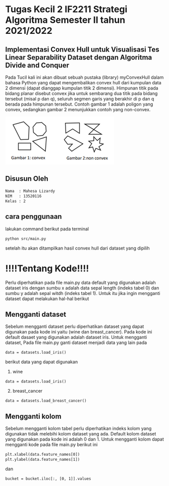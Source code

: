 # Tugas Kecil 2 IF2211 Strategi Algoritma Semester II tahun 2021/2022

## Implementasi Convex Hull untuk Visualisasi Tes Linear Separability Dataset dengan Algoritma Divide and Conquer

Pada Tucil kali ini akan dibuat sebuah pustaka (library) myConvexHull dalam bahasa Python yang dapat mengembalikan convex hull dari kumpulan data 2 dimensi (dapat dianggap kumpulan titik 2 dimensi). Himpunan titik pada bidang planar disebut convex jika untuk sembarang dua titik pada bidang tersebut (misal p dan q), seluruh segmen garis yang berakhir di p dan q berada pada himpunan tersebut. Contoh gambar 1 adalah poligon yang convex, sedangkan gambar 2 menunjukkan contoh yang non-convex.

<img src="img/image1.png" alt="Alt text" title="Optional title">

## Disusun Oleh

```
Nama  : Mahesa Lizardy
NIM   : 13520116
Kelas : 2
```

## cara penggunaan

lakukan command berikut pada terminal

```
python src/main.py
```

setelah itu akan ditampilkan hasil convex hull dari dataset yang dipilih

# !!!!Tentang Kode!!!!

Perlu diperhatikan pada file main.py data default yang digunakan adalah dataset iris dengan sumbu x adalah data sepal length (indeks tabel 0) dan sumbu y adalah sepal witdh (indeks tabel 1). Untuk itu jika ingin mengganti dataset dapat melakukan hal-hal berikut

## Mengganti dataset

Sebelum mengganti dataset perlu diperhatikan dataset yang dapat digunakan pada kode ini yaitu (wine dan breast_cancer). Pada kode ini default dasaet yang digunakan adalah dataset iris. Untuk mengganti dataset, Pada file main.py ganti dataset menjadi data yang lain pada

```
data = datasets.load_iris()
```

berikut data yang dapat digunakan

1. wine

```
data = datasets.load_iris()
```

2. breast_cancer

```
data = datasets.load_breast_cancer()
```

## Mengganti kolom

Sebelum mengganti kolom tabel perlu diperhatikan indeks kolom yang digunakan tidak melebihi kolom dataset yang ada. Default kolom dataset yang digunakan pada kode ini adalah 0 dan 1. Untuk mengganti kolom dapat mengganti kode pada file main.py berikut ini

```
plt.xlabel(data.feature_names[0])
plt.ylabel(data.feature_names[1])
```

dan

```
bucket = bucket.iloc[:, [0, 1]].values
```
